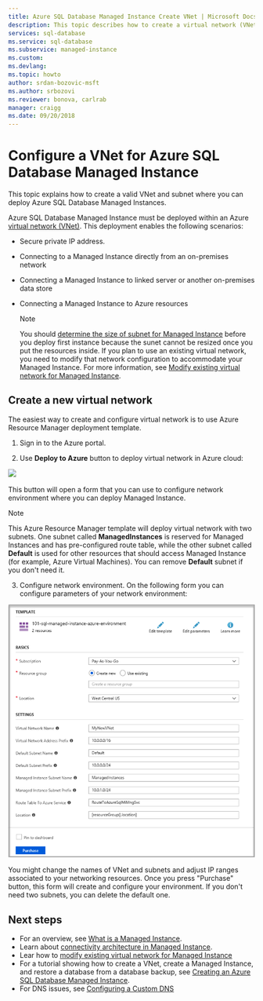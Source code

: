 ```yaml
---
title: Azure SQL Database Managed Instance Create VNet | Microsoft Docs
description: This topic describes how to create a virtual network (VNet) where you can deploy an Azure SQL Database Managed Instance.
services: sql-database
ms.service: sql-database
ms.subservice: managed-instance
ms.custom: 
ms.devlang: 
ms.topic: howto
author: srdan-bozovic-msft
ms.author: srbozovi
ms.reviewer: bonova, carlrab
manager: craigg
ms.date: 09/20/2018
---
```

# Configure a VNet for Azure SQL Database Managed Instance

This topic explains how to create a valid VNet and subnet where you can deploy Azure SQL Database Managed Instances.

Azure SQL Database Managed Instance must be deployed within an Azure [virtual network (VNet)](../virtual-network/virtual-networks-overview.md). This deployment enables the following scenarios: 
- Secure private IP address.
- Connecting to a Managed Instance directly from an on-premises network 
- Connecting a Managed Instance to linked server or another on-premises data store 
- Connecting a Managed Instance to Azure resources  

  > [!Note]
  > You should [determine the size of subnet for Managed Instance](sql-database-managed-instance-determine-size-vnet-subnet.md) before you deploy first instance because the sunet cannot be resized once you put the resources inside.
  > If you plan to use an existing virtual network, you need to modify that network configuration to accommodate your Managed Instance. For more information, see [Modify existing virtual network for Managed Instance](sql-database-managed-instance-configure-vnet-subnet.md). 

## Create a new virtual network

The easiest way to create and configure virtual network is to use Azure Resource Manager deployment template.

1. Sign in to the Azure portal.

2. Use **Deploy to Azure** button to deploy virtual network in Azure cloud:

  <a target="_blank" href="https://portal.azure.com/#create/Microsoft.Template/uri/https%3A%2F%2Fraw.githubusercontent.com%2FAzure%2Fazure-quickstart-templates%2Fmaster%2F101-sql-managed-instance-azure-environment%2Fazuredeploy.json" rel="noopener" data-linktype="external"> <img src="http://azuredeploy.net/deploybutton.png" data-linktype="external"> </a>

  This button will open a form that you can use to configure network environment where you can deploy Managed Instance.

  > [!Note]
  > This Azure Resource Manager template will deploy virtual network with two subnets. One subnet called **ManagedInstances** is reserved for Managed Instances and has pre-configured route table, while the other subnet called **Default** is used for other resources that should access Managed Instance (for example, Azure Virtual Machines). You can remove **Default** subnet if you don't need it.

3. Configure network environment. On the following form you can configure parameters of your network environment:

![Configure azure network](./media/sql-database-managed-instance-vnet-configuration/create-mi-network-arm.png)

You might change the names of VNet and subnets and adjust IP ranges associated to your networking resources. Once you press "Purchase" button, this form will create and configure your environment. If you don't need two subnets, you can delete the default one. 

## Next steps

- For an overview, see [What is a Managed Instance](sql-database-managed-instance.md).
- Learn about [connectivity architecture in Managed Instance](sql-database-managed-instance-connectivity-architecture.md).
- Lear how to [modify existing virtual network for Managed Instance](sql-database-managed-instance-configure-vnet-subnet.md)
- For a tutorial showing how to create a VNet, create a Managed Instance, and restore a database from a database backup, see [Creating an Azure SQL Database Managed Instance](sql-database-managed-instance-get-started.md).
- For DNS issues, see [Configuring a Custom DNS](sql-database-managed-instance-custom-dns.md)
